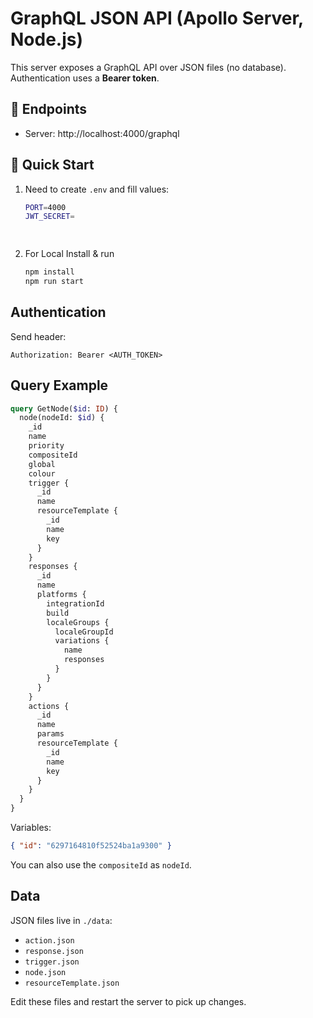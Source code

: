 # GraphQL JSON API (Apollo Server, Node.js)

This server exposes a GraphQL API over JSON files (no database). Authentication uses a **Bearer token**.

## 📌 Endpoints
- Server: http://localhost:4000/graphql

## 🚀 Quick Start
1. Need to create `.env` and fill values:
    ```bash
   PORT=4000
   JWT_SECRET=
   
     
2. For Local Install & run
   ```bash
   npm install
   npm run start
   

## Authentication
Send header:
```
Authorization: Bearer <AUTH_TOKEN>
```

## Query Example
```graphql
query GetNode($id: ID) {
  node(nodeId: $id) {
    _id
    name
    priority
    compositeId
    global
    colour
    trigger {
      _id
      name
      resourceTemplate {
        _id
        name
        key
      }
    }
    responses {
      _id
      name
      platforms {
        integrationId
        build
        localeGroups {
          localeGroupId
          variations {
            name
            responses
          }
        }
      }
    }
    actions {
      _id
      name
      params
      resourceTemplate {
        _id
        name
        key
      }
    }
  }
}

```
Variables:
```json
{ "id": "6297164810f52524ba1a9300" }
```
You can also use the `compositeId` as `nodeId`.

## Data
JSON files live in `./data`:
- `action.json`
- `response.json`
- `trigger.json`
- `node.json`
- `resourceTemplate.json`

Edit these files and restart the server to pick up changes.
